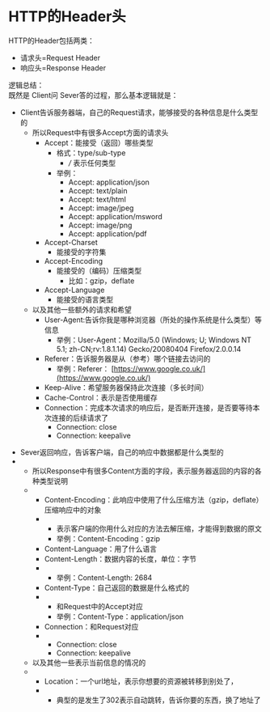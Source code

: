 # HTTP的Header头

HTTP的Header包括两类：

* 请求头=Request Header
* 响应头=Response Header

逻辑总结：  
既然是 Client问 Sever答的过程，那么基本逻辑就是：

- Client告诉服务器端，自己的Request请求，能够接受的各种信息是什么类型的
  - 所以Request中有很多Accept方面的请求头
    - Accept：能接受（返回）哪些类型
      - 格式：type/sub-type
        - */* 表示任何类型
      - 举例：
        - Accept: application/json
        - Accept: text/plain
        - Accept: text/html
        - Accept: image/jpeg
        - Accept: application/msword
        - Accept: image/png
        - Accept: application/pdf
    - Accept-Charset
      - 能接受的字符集
    - Accept-Encoding
      - 能接受的（编码）压缩类型
        - 比如：gzip，deflate
    - Accept-Language
      - 能接受的语言类型
  - 以及其他一些额外的请求和希望
    - User-Agent:告诉你我是哪种浏览器（所处的操作系统是什么类型）等信息
      - 举例：User-Agent：Mozilla/5.0 (Windows; U; Windows NT 5.1; zh-CN;rv:1.8.1.14) Gecko/20080404 Firefox/2.0.0.14
    - Referer：告诉服务器是从（参考）哪个链接去访问的
      - 举例：Referer：
        [https://www.google.co.uk/](https://www.google.co.uk/)
    - Keep-Alive：希望服务器保持此次连接（多长时间）
    - Cache-Control：表示是否使用缓存
    - Connection：完成本次请求的响应后，是否断开连接，是否要等待本次连接的后续请求了
      - Connection: close
      - Connection: keepalive
* Sever返回响应，告诉客户端，自己的响应中数据都是什么类型的
* * 所以Response中有很多Content方面的字段，表示服务器返回的内容的各种类型说明
  * * Content-Encoding：此响应中使用了什么压缩方法（gzip，deflate）压缩响应中的对象
    * * 表示客户端的你用什么对应的方法去解压缩，才能得到数据的原文
      * 举例：Content-Encoding：gzip
    * Content-Language：用了什么语言
    * Content-Length：数据内容的长度，单位：字节
    * * 举例：Content-Length: 2684
    * Content-Type：自己返回的数据是什么格式的
    * * 和Request中的Accept对应
      * 举例：Content-Type：application/json
    * Connection：和Request对应
    * * Connection: close
      * Connection: keepalive
  * 以及其他一些表示当前信息的情况的
  * * Location：一个url地址，表示你想要的资源被转移到别处了，
    * * 典型的是发生了302表示自动跳转，告诉你要的东西，换了地址了



